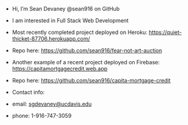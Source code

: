 - Hi, I’m Sean Devaney @sean916 on GitHub

- I am interested in Full Stack Web Development

- Most recently completed project deployed on Heroku:  https://quiet-thicket-87706.herokuapp.com/
- Repo here: https://github.com/sean916/fear-not-art-auction

- Another example of a recent project deployed on Firebase: https://capitamortgagecredit.web.app
- Repo here: https://github.com/sean916/capita-mortgage-credit

- Contact info: 
-   email:  sgdevaney@ucdavis.edu
-   phone:  1-916-747-3059


<!---
sean916/sean916 is a ✨ special ✨ repository because its `README.md` (this file) appears on your GitHub profile.
You can click the Preview link to take a look at your changes.
--->
